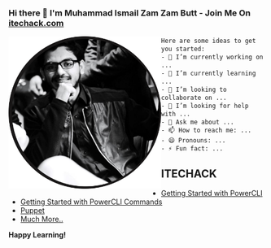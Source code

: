 ### Hi there 👋 I'm Muhammad Ismail Zam Zam Butt - Join Me On [itechack.com](https://itechack.com/)

<img align="left" src="https://github.com/mismailzz/mismailzz/blob/main/ismail_profile.png" height="300">

    Here are some ideas to get you started:
    - 🔭 I’m currently working on ...
    - 🌱 I’m currently learning ...
    - 👯 I’m looking to collaborate on ...
    - 🤔 I’m looking for help with ...
    - 💬 Ask me about ...
    - 📫 How to reach me: ...
    - 😄 Pronouns: ...
    - ⚡ Fun fact: ...

## ITECHACK
- [Getting Started with PowerCLI](https://itechack.com/2021/01/22/vmware-powercli/)
- [Getting Started with PowerCLI Commands](https://itechack.com/2021/02/02/powercli-get-information-of-vmware-esxi-hypervisor/)
- [Puppet](https://itechack.com/2021/02/09/introduction-to-puppet/)
- [Much More..](https://itechack.com/)

**Happy Learning!**



